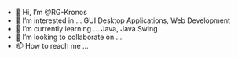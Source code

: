 - 👋 Hi, I’m @RG-Kronos
- 👀 I’m interested in ... GUI Desktop Applications, Web Development
- 🌱 I’m currently learning ... Java, Java Swing
- 💞️ I’m looking to collaborate on ...
- 📫 How to reach me ... 

<!---
RG-Kronos/RG-Kronos is a ✨ special ✨ repository because its `README.md` (this file) appears on your GitHub profile.
You can click the Preview link to take a look at your changes.
--->
